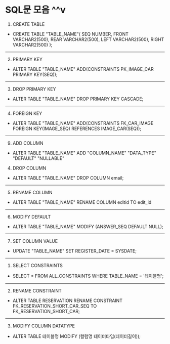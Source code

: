 # SQL문 모음 ^^v

1. CREATE TABLE

- CREATE TABLE "TABLE_NAME"(
  SEQ NUMBER,
  FRONT VARCHAR2(500),
  REAR VARCHAR2(500),
  LEFT VARCHAR2(500),
  RIGHT VARCHAR2(500)
  );

---

2. PRIMARY KEY

- ALTER TABLE "TABLE_NAME" ADD(CONSTRAINTS PK_IMAGE_CAR PRIMARY KEY(SEQ));

---

3. DROP PRIMARY KEY

- ALTER TABLE "TABLE_NAME" DROP PRIMARY KEY CASCADE;

---

4. FOREIGN KEY

- ALTER TABLE "TABLE_NAME"
  ADD(CONSTRAINTS FK_CAR_IMAGE FOREIGN KEY(IMAGE_SEQ)
  REFERENCES IMAGE_CAR(SEQ));

---

9. ADD COLUMN

- ALTER TABLE "TABLE_NAME" ADD "COLUMN_NAME" "DATA_TYPE" "DEFAULT" "NULLABLE"

4. DROP COLUMN

- ALTER TABLE "TABLE_NAME" DROP COLUMN email;

---

5. RENAME COLUMN

- ALTER TABLE "TABLE_NAME" RENAME COLUMN editid TO edit_id

---

6. MODIFY DEFAULT

- ALTER TABLE "TABLE_NAME" MODIFY (ANSWER_SEQ DEFAULT NULL);

---

7. SET COLUMN VALUE

- UPDATE "TABLE_NAME" SET REGISTER_DATE = SYSDATE;

---

1. SELECT CONSTRAINTS

- SELECT \* FROM ALL_CONSTRAINTS
  WHERE TABLE_NAME = '테이블명';

---

2. RENAME CONSTRAINT

- ALTER TABLE RESERVATION RENAME CONSTRAINT
  FK_RESERVATION_SHORT_CAR_SEQ TO FK_RESERVATION_SHORT_CAR;

---

3. MODIFY COLUMN DATATYPE

- ALTER TABLE 테이블명 MODIFY (컬럼명 테이터타입(데이터길이));
